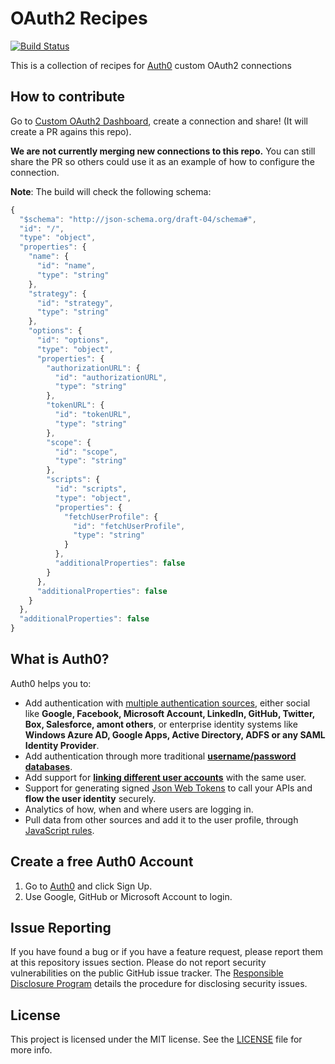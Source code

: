 # OAuth2 Recipes

[![Build Status](https://travis-ci.org/auth0/oauth2-recipes.png)](https://travis-ci.org/auth0/oauth2-recipes)

This is a collection of recipes for [Auth0](https://auth0.com/) custom OAuth2 connections

## How to contribute

Go to [Custom OAuth2 Dashboard](http://auth0.github.io/custom-oauth2-dashboard/), create a connection and share! (It will create a PR agains this repo).

**We are not currently merging new connections to this repo.** You can still share the PR so others could use it as an example of how to configure the connection.

**Note**: The build will check the following schema:

```javascript
{
  "$schema": "http://json-schema.org/draft-04/schema#",
  "id": "/",
  "type": "object",
  "properties": {
    "name": {
      "id": "name",
      "type": "string"
    },
    "strategy": {
      "id": "strategy",
      "type": "string"
    },
    "options": {
      "id": "options",
      "type": "object",
      "properties": {
        "authorizationURL": {
          "id": "authorizationURL",
          "type": "string"
        },
        "tokenURL": {
          "id": "tokenURL",
          "type": "string"
        },
        "scope": {
          "id": "scope",
          "type": "string"
        },
        "scripts": {
          "id": "scripts",
          "type": "object",
          "properties": {
            "fetchUserProfile": {
              "id": "fetchUserProfile",
              "type": "string"
            }
          },
          "additionalProperties": false
        }
      },
      "additionalProperties": false
    }
  },
  "additionalProperties": false
}
```
## What is Auth0?

Auth0 helps you to:

* Add authentication with [multiple authentication sources](https://docs.auth0.com/identityproviders), either social like **Google, Facebook, Microsoft Account, LinkedIn, GitHub, Twitter, Box, Salesforce, amont others**, or enterprise identity systems like **Windows Azure AD, Google Apps, Active Directory, ADFS or any SAML Identity Provider**.
* Add authentication through more traditional **[username/password databases](https://docs.auth0.com/mysql-connection-tutorial)**.
* Add support for **[linking different user accounts](https://docs.auth0.com/link-accounts)** with the same user.
* Support for generating signed [Json Web Tokens](https://docs.auth0.com/jwt) to call your APIs and **flow the user identity** securely.
* Analytics of how, when and where users are logging in.
* Pull data from other sources and add it to the user profile, through [JavaScript rules](https://docs.auth0.com/rules).

## Create a free Auth0 Account

1. Go to [Auth0](https://auth0.com/signup) and click Sign Up.
2. Use Google, GitHub or Microsoft Account to login.

## Issue Reporting

If you have found a bug or if you have a feature request, please report them at this repository issues section. Please do not report security vulnerabilities on the public GitHub issue tracker. The [Responsible Disclosure Program](https://auth0.com/whitehat) details the procedure for disclosing security issues.

## License

This project is licensed under the MIT license. See the [LICENSE](LICENSE) file for more info.

